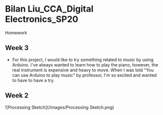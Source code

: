 # Bilan Liu_CCA_Digital Electronics_SP20
Homework

## Week 3
- For this project, I would like to try something related to music by using Arduino. I've always wanted to learn how to play the piano, however, the real instrument is expensive and heavy to move. When I was told "You can use Arduino to play music" by professor, I'm so excited and wanted to have to have a try. 

## Week 2
![Processing Sketch](/images/Processing Sketch.png)

